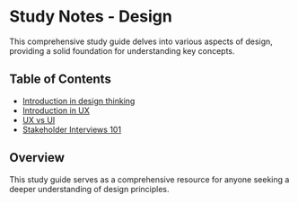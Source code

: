 # Study Notes - Design

This comprehensive study guide delves into various aspects of design,
providing a solid foundation for understanding key concepts.

## Table of Contents

- [Introduction in design thinking](studynote/design/design-thinking.md)
- [Introduction in UX](studynote/design/ux-overview.md)
- [UX vs UI](studynote/design/ux-ui.md)
- [Stakeholder Interviews 101](studynote/design/stakeholder-interview.md)

## Overview

This study guide serves as a comprehensive resource for anyone seeking a deeper
understanding of design principles.